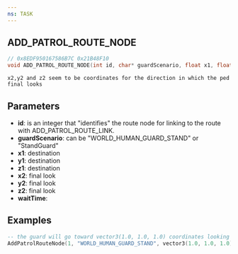 ```yaml
---
ns: TASK
---
```

## ADD_PATROL_ROUTE_NODE

```c
// 0x8EDF950167586B7C 0x21B48F10
void ADD_PATROL_ROUTE_NODE(int id, char* guardScenario, float x1, float y1, float z1, float x2, float y2, float z2, int waitTime);
```

```
x2,y2 and z2 seem to be coordinates for the direction in which the ped final looks
```

## Parameters
* **id**: is an integer that "identifies" the route node for linking to the route with ADD_PATROL_ROUTE_LINK.
* **guardScenario**: can be "WORLD_HUMAN_GUARD_STAND" or "StandGuard"
* **x1**: destination
* **y1**: destination
* **z1**: destination
* **x2**: final look
* **y2**: final look
* **z2**: final look
* **waitTime**: 

## Examples

```lua
-- the guard will go toward vector3(1.0, 1.0, 1.0) coordinates looking toward vector3(0.0, 0.0, 0.0) coordinates waiting 1000ms with the WORLD_HUMAN_GUARD_STAND animation
AddPatrolRouteNode(1, "WORLD_HUMAN_GUARD_STAND", vector3(1.0, 1.0, 1.0), vector3(0.0, 0.0, 0.0), 1000)
```
